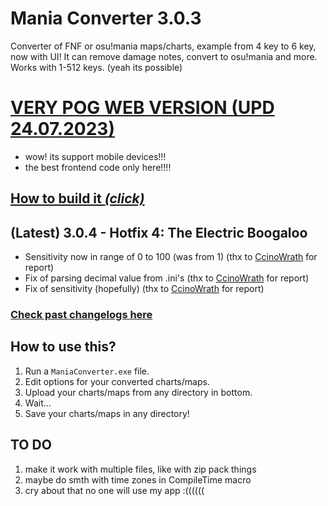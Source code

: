 # Mania Converter 3.0.3
Converter of FNF or osu!mania maps/charts, example from 4 key to 6 key, now with UI! It can remove damage notes, convert to osu!mania and more. Works with 1-512 keys. (yeah its possible)

# [VERY POG WEB VERSION (UPD 24.07.2023)](https://theleername.github.io/mania-converter/)
- wow! its support mobile devices!!!
- the best frontend code only here!!!!

## [How to build it *(click)*](https://github.com/TheLeerName/mania-converter/blob/main/docs/building.md)

## (Latest) 3.0.4 - Hotfix 4: The Electric Boogaloo
- Sensitivity now in range of 0 to 100 (was from 1) (thx to [CcinoWrath](https://gamebanana.com/posts/10815716) for report)
- Fix of parsing decimal value from .ini's (thx to [CcinoWrath](https://gamebanana.com/posts/10815716) for report)
- Fix of sensitivity (hopefully) (thx to [CcinoWrath](https://gamebanana.com/posts/10815716) for report)

### [Check past changelogs here](https://github.com/TheLeerName/mania-converter/blob/main/docs/changelogs.md)

## How to use this?
1. Run a `ManiaConverter.exe` file.
2. Edit options for your converted charts/maps.
3. Upload your charts/maps from any directory in bottom.
4. Wait...
5. Save your charts/maps in any directory!

## TO DO
1. make it work with multiple files, like with zip pack things
3. maybe do smth with time zones in CompileTime macro
4. cry about that no one will use my app :((((((